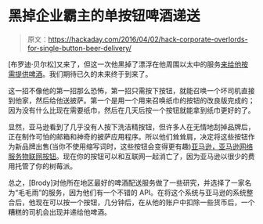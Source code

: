 # 黑掉企业霸主的单按钮啤酒递送

> 原文：<https://hackaday.com/2016/04/02/hack-corporate-overlords-for-single-button-beer-delivery/>

[布罗迪·贝尔松]又来了，但这一次他黑掉了漂浮在他周围以太中的服务[来给他按需提供啤酒](https://medium.com/@brody_berson/drizly-dash-beer-me-with-the-press-of-a-button-a8c1185d316f#.j2ey0rexy)。我们期待已久的未来终于到来了。

这一招不像他的第一招那么恐怖，第一招只需按下按钮，就能召唤一个坏司机直接到他家，然后给他送披萨。第一个是用一个用来召唤纸巾的按钮的改良版完成的；因为没有什么比现在需要纸巾，然后在几天后按一个按钮就能拿到纸巾更好的了。

显然，亚马逊看到了几乎没有人按下洗洁精按钮，但许多人在无情地刮掉品牌后，正在制作可怕的邮箱和神奇的披萨应用程序。所以他们耸耸肩，决定将这些按钮作为新品牌出售(当你不使用缩写词时，这些按钮会变得更有趣)[亚马逊，亚马逊网络服务物联网按钮](https://aws.amazon.com/iot/button/)。现在你的按钮可以和互联网一起消亡了，因为亚马逊以很少的费用托管了你的树莓派。

总之，[Brody]对他所在地区最好的啤酒配送服务做了一些研究，并选择了一家名为“毛毛雨”的服务，因为他们有一个不错的 API。在将这个系统与亚马逊的系统整合后，他现在可以按一个按钮，几分钟后，在从他的账户中扣除一些货币后，一个糟糕的司机会出现并递给他啤酒。